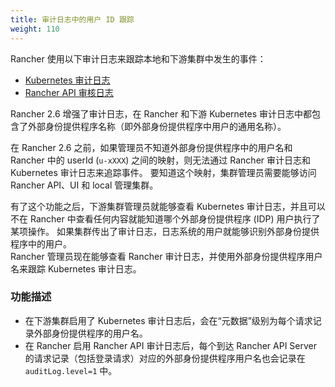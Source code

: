 ```yaml
---
title: 审计日志中的用户 ID 跟踪
weight: 110
---
```


Rancher 使用以下审计日志来跟踪本地和下游集群中发生的事件：

* [Kubernetes 审计日志]({{<baseurl>}}/rke/latest/en/config-options/audit-log/)
* [Rancher API 审核日志]({{<baseurl>}}/rancher/v2.6/en/installation/resources/advanced/api-audit-log/)

Rancher 2.6 增强了审计日志，在 Rancher 和下游 Kubernetes 审计日志中都包含了外部身份提供程序名称（即外部身份提供程序中用户的通用名称）。

在 Rancher 2.6 之前，如果管理员不知道外部身份提供程序中的用户名和 Rancher 中的 userId (`u-xXXX`) 之间的映射，则无法通过 Rancher 审计日志和 Kubernetes 审计日志来追踪事件。
要知道这个映射，集群管理员需要能够访问 Rancher API、UI 和 local 管理集群。

有了这个功能之后，下游集群管理员就能够查看 Kubernetes 审计日志，并且可以不在 Rancher 中查看任何内容就能知道哪个外部身份提供程序 (IDP) 用户执行了某项操作。
如果集群传出了审计日志，日志系统的用户就能够识别外部身份提供程序中的用户。  
Rancher 管理员现在能够查看 Rancher 审计日志，并使用外部身份提供程序用户名来跟踪 Kubernetes 审计日志。

### 功能描述

- 在下游集群启用了 Kubernetes 审计日志后，会在“元数据”级别为每个请求记录外部身份提供程序的用户名。
- 在 Rancher 启用 Rancher API 审计日志后，每个到达 Rancher API Server 的请求记录（包括登录请求）对应的外部身份提供程序用户名也会记录在 `auditLog.level=1` 中。

